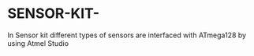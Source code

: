 # SENSOR-KIT-
In Sensor kit different types of sensors are interfaced with ATmega128 by using Atmel Studio
